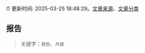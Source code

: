 :alarm_clock: 更新时间: 2025-03-25 18:48:29。[文章来源](/README.md)、[文章分类](/TAGS.md)

## 报告


> 关键字：`报告`、`月报`



